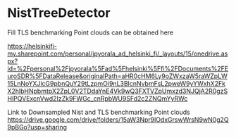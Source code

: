 # NistTreeDetector

Fill TLS benchmarking Point clouds can be obtained here

https://helsinkifi-my.sharepoint.com/personal/jpyorala_ad_helsinki_fi/_layouts/15/onedrive.aspx?id=%2Fpersonal%2Fjpyorala%5Fad%5Fhelsinki%5Ffi%2FDocuments%2FEuroSDR%5FDataRelease&originalPath=aHR0cHM6Ly9oZWxzaW5raWZpLW15LnNoYXJlcG9pbnQuY29tLzpmOi9nL3BlcnNvbmFsL2pweW9yYWxhX2FkX2hlbHNpbmtpX2ZpL0V2TDdaYnE4Vk9wQ3FXTVZpUmxzd3NJQjA2R0gzSHlPQVExcnVwd2IzZk9FWGc_cnRpbWU9SFd2c2ZNQmYyRWc

Link to Downsampled Nist and TLS benchmarking Point clouds
https://drive.google.com/drive/folders/15aW3Npr9lOdxGrswWrsN9wN0g2Q9pBGo?usp=sharing

